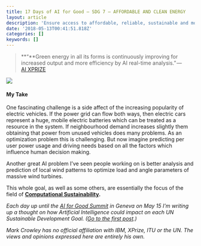 ```yaml
---
title: 17 Days of AI for Good — SDG 7 — AFFORDABLE AND CLEAN ENERGY
layout: article
description: 'Ensure access to affordable, reliable, sustainable and modern energy for all.'
date: '2018-05-13T00:41:51.818Z'
categories: []
keywords: []
---
```


> **“**Green energy in all its forms is continuously improving for increased output and more efficiency by AI real-time analysis.” — [AI XPRIZE](https://ai.xprize.org/AI-For-Good/sustainable-development-goals)

![](/assets/1__pvT4myfGBnp2xufDDKRhFw.png)

#### My Take

One fascinating challenge is a side affect of the increasing popularity of electric vehicles. If the power grid can flow both ways, then electric cars represent a huge, mobile electric batteries which can be treated as a resource in the system. If neighbourhood demand increases slightly them obtaining that power from unused vehicles does many problems. As an optimization problem this is challenging. But now imagine predicting per user power usage and driving needs based on all the factors which influence human decision making.

Another great AI problem I’ve seen people working on is better analysis and prediction of local wind patterns to optimize load and angle parameters of massive wind turbines.

This whole goal, as well as some others, are essentially the focus of the field of [**Computational Sustainability**](http://www.computational-sustainability.org)**.**

_Each day up until the_ [_AI for Good Summit_](https://www.itu.int/en/ITU-T/AI/2018/Pages/default.aspx) _in Geneva on May 15 I’m writing up a thought on how Artificial Intelligence could impact on each UN Sustainable Development Goal. (_[_Go to the first post_](https://medium.com/computationallythinking/17-days-of-ai-for-good-4bed544f42f8)_.)_

_Mark Crowley has no official affiliation with IBM, XPrize, ITU or the UN. The views and opinions expressed here are entirely his own._
